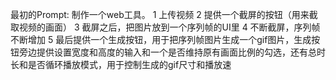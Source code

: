 最初的Prompt:
制作一个web工具。
1 上传视频
2 提供一个截屏的按钮（用来截取视频的画面）
3 截屏之后，把图片放到一个序列帧的UI里
4 不断截屏，序列帧不断增加
5 最后提供一个生成按钮，用于把序列帧图片生成一个gif图片，生成按钮旁边提供设置宽度和高度的输入和一个是否维持原有画面比例的勾选，还有总时长和是否循环播放模式，用于控制生成的gif尺寸和播放速
